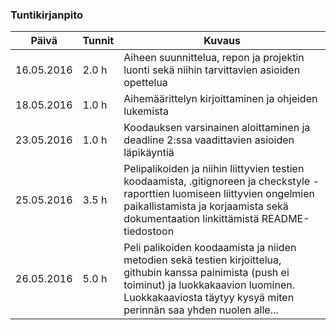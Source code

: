 ### Tuntikirjanpito
Päivä | Tunnit | Kuvaus
--------------- | ----- | ------
16.05.2016 | 2.0 h | Aiheen suunnittelua, repon ja projektin luonti sekä niihin tarvittavien asioiden opettelua
18.05.2016 | 1.0 h | Aihemäärittelyn kirjoittaminen ja ohjeiden lukemista
23.05.2016 | 1.0 h | Koodauksen varsinainen aloittaminen ja deadline 2:ssa vaadittavien asioiden läpikäyntiä
25.05.2016 | 3.5 h | Pelipalikoiden ja niihin liittyvien testien koodaamista,  .gitignoreen ja checkstyle -raporttien luomiseen liittyvien ongelmien paikallistamista ja korjaamista sekä dokumentaation linkittämistä README-tiedostoon
26.05.2016 | 5.0 h | Peli palikoiden koodaamista ja niiden metodien sekä testien kirjoittelua, githubin kanssa painimista (push ei toiminut) ja luokkakaavion luominen. Luokkakaaviosta täytyy kysyä miten perinnän saa yhden nuolen alle...
